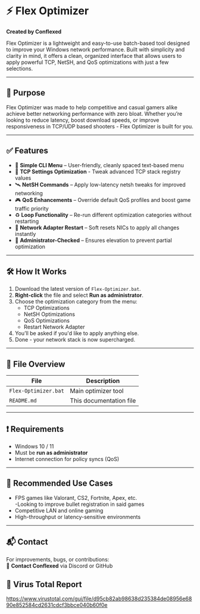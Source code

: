 # ⚡ Flex Optimizer

**Created by Conflexed**

Flex Optimizer is a lightweight and easy-to-use batch-based tool designed to improve your Windows network performance. Built with simplicity and clarity in mind, it offers a clean, organized interface that allows users to apply powerful TCP, NetSH, and QoS optimizations with just a few selections.

---

## 🎯 Purpose

Flex Optimizer was made to help competitive and casual gamers alike achieve better networking performance with zero bloat. Whether you’re looking to reduce latency, boost download speeds, or improve responsiveness in TCP/UDP based shooters - Flex Optimizer is built for you.

---

## ✅ Features

- 🧠 **Simple CLI Menu** – User-friendly, cleanly spaced text-based menu  
- 🔧 **TCP Settings Optimization** - Tweak advanced TCP stack registry values  
- 🛰️ **NetSH Commands** – Apply low-latency netsh tweaks for improved networking  
- 🎮 **QoS Enhancements** – Override default QoS profiles and boost game traffic priority  
- ♻️ **Loop Functionality** – Re-run different optimization categories without restarting  
- 🔄 **Network Adapter Restart** – Soft resets NICs to apply all changes instantly  
- 🔐 **Administrator-Checked** – Ensures elevation to prevent partial optimization  

---

## 🛠️ How It Works

1. Download the latest version of `Flex-Optimizer.bat`.
2. **Right-click** the file and select **Run as administrator**.
3. Choose the optimization category from the menu:
   - TCP Optimizations
   - NetSH Optimizations
   - QoS Optimizations
   - Restart Network Adapter
4. You’ll be asked if you'd like to apply anything else.
5. Done - your network stack is now supercharged.

---

## 📂 File Overview

| File                | Description                |
|---------------------|----------------------------|
| `Flex-Optimizer.bat` | Main optimizer tool         |
| `README.md`         | This documentation file     |

---

## ❗ Requirements

- Windows 10 / 11  
- Must be **run as administrator**  
- Internet connection for policy syncs (QoS)  

---

## 🧠 Recommended Use Cases

- FPS games like Valorant, CS2, Fortnite, Apex, etc.  
-Looking to improve bullet registration in said games
- Competitive LAN and online gaming  
- High-throughput or latency-sensitive environments  

---

## 📬 Contact

For improvements, bugs, or contributions:  
📧 **Contact Conflexed** via Discord or GitHub

## 🐛 Virus Total Report

https://www.virustotal.com/gui/file/d95cb82ab98638d235384de08956e6890e852584cd2631cdcf3bbce040b60f0e
